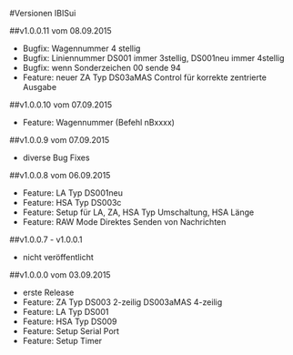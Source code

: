 #Versionen IBISui

##v1.0.0.11 vom 08.09.2015

* Bugfix: Wagennummer 4 stellig
* Bugfix: Liniennummer DS001 immer 3stellig, DS001neu immer 4stellig
* Bugfix: wenn Sonderzeichen 00 sende 94
* Feature: neuer ZA Typ DS03aMAS Control für korrekte zentrierte Ausgabe

##v1.0.0.10 vom 07.09.2015

* Feature: Wagennummer (Befehl nBxxxx)

##v1.0.0.9  vom 07.09.2015

* diverse Bug Fixes

##v1.0.0.8  vom 06.09.2015

* Feature: LA Typ DS001neu
* Feature: HSA Typ DS003c
* Feature: Setup für LA, ZA, HSA Typ Umschaltung, HSA Länge
* Feature: RAW Mode Direktes Senden von Nachrichten 

##v1.0.0.7 - v1.0.0.1

* nicht veröffentlicht

##v1.0.0.0 vom 03.09.2015

* erste Release 
* Feature: ZA Typ DS003 2-zeilig DS003aMAS 4-zeilig
* Feature: LA Typ DS001
* Feature: HSA Typ DS009
* Feature: Setup Serial Port
* Feature: Setup Timer
